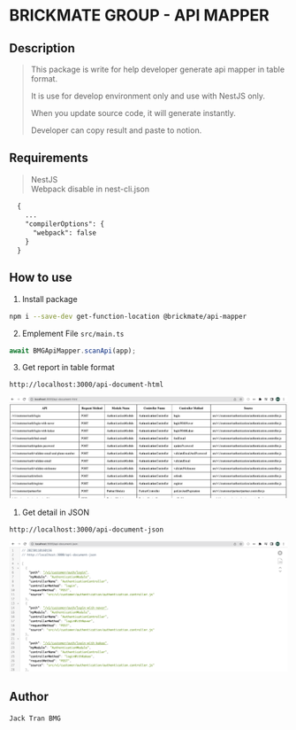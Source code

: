 # BRICKMATE GROUP - API MAPPER

## Description

> This package is write for help developer generate api mapper in table format.
> 
> It is use for develop environment only and use with NestJS only.
> 
> When you update source code, it will generate instantly.
> 
> Developer can copy result and paste to notion.


## Requirements

> NestJS<br>
> Webpack disable in nest-cli.json
```
  {
    ...
    "compilerOptions": {
      "webpack": false
    }
  }
```

## How to use

1. Install package
```bash
npm i --save-dev get-function-location @brickmate/api-mapper
```

2. Emplement
  File `src/main.ts`

```javascript
await BMGApiMapper.scanApi(app);
```
3. Get report in table format

```
http://localhost:3000/api-document-html
```
![Table format](https://raw.githubusercontent.com/bm-jack-tran/bmg-api-mapper/main/html.png)

1. Get detail in JSON

```
http://localhost:3000/api-document-json
```
![Json format](https://raw.githubusercontent.com/bm-jack-tran/bmg-api-mapper/main/json.png)

## Author
```Jack Tran BMG```

